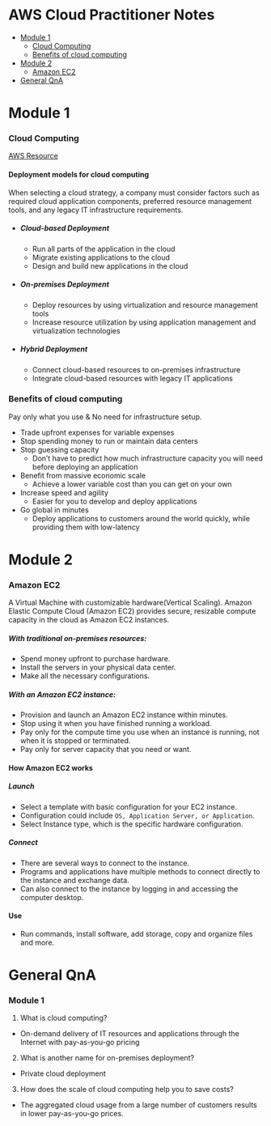 # AWS Cloud Practitioner Notes

  - [Module 1](#module-1)
    - [Cloud Computing](#cloud-computing)
    - [Benefits of cloud computing](#benefits-of-cloud-computing)
  - [Module 2](#module-2)
    - [Amazon EC2](#amazon-ec2)
  - [General QnA](#general-qna)


# Module 1
### Cloud Computing
[AWS Resource](https://explore.skillbuilder.aws/learn/course/134/play/93606/aws-cloud-practitioner-essentials)

#### Deployment models for cloud computing
When selecting a cloud strategy, a company must consider factors such as required cloud application components, preferred resource management tools, and any legacy IT infrastructure requirements.
- ##### Cloud-based Deployment
  - Run all parts of the application in the cloud
  - Migrate existing applications to the cloud
  - Design and build new applications in the cloud
- ##### On-premises Deployment
  - Deploy resources by using virtualization and resource management tools
  - Increase resource utilization by using application management and virtualization technologies
- ##### Hybrid Deployment
  - Connect cloud-based resources to on-premises infrastructure
  - Integrate cloud-based resources with legacy IT applications

### Benefits of cloud computing
Pay only what you use & No need for infrastructure setup.
- Trade upfront expenses for variable expenses
- Stop spending money to run or maintain data centers
- Stop guessing capacity
  - Don’t have to predict how much infrastructure capacity you will need before deploying an application
- Benefit from massive economic scale
  - Achieve a lower variable cost than you can get on your own
- Increase speed and agility
  - Easier for you to develop and deploy applications
- Go global in minutes
  - Deploy applications to customers around the world quickly, while providing them with low-latency

# Module 2

### Amazon EC2

A Virtual Machine with customizable hardware(Vertical Scaling).
Amazon Elastic Compute Cloud (Amazon EC2) provides secure, resizable compute capacity in the cloud as Amazon EC2 instances.

##### With traditional on-premises resources:
- Spend money upfront to purchase hardware.
- Install the servers in your physical data center.
- Make all the necessary configurations.

##### With an Amazon EC2 instance:
- Provision and launch an Amazon EC2 instance within minutes.
- Stop using it when you have finished running a workload.
- Pay only for the compute time you use when an instance is running, not when it is stopped or terminated.
- Pay only for server capacity that you need or want.

#### How Amazon EC2 works

##### Launch
- Select a template with basic configuration for your EC2 instance.
- Configuration could include `OS, Application Server, or Application`.
- Select Instance type, which is the specific hardware configuration.

##### Connect
- There are several ways to connect to the instance.
- Programs and applications have multiple methods to connect directly to the instance and exchange data.
- Can also connect to the instance by logging in and accessing the computer desktop.

#### Use
- Run commands, install software, add storage, copy and organize files and more.


# General QnA

### Module 1
1. What is cloud computing?
  - On-demand delivery of IT resources and applications through the Internet with pay-as-you-go pricing
2. What is another name for on-premises deployment?
  - Private cloud deployment
3. How does the scale of cloud computing help you to save costs?
  - The aggregated cloud usage from a large number of customers results in lower pay-as-you-go prices.

